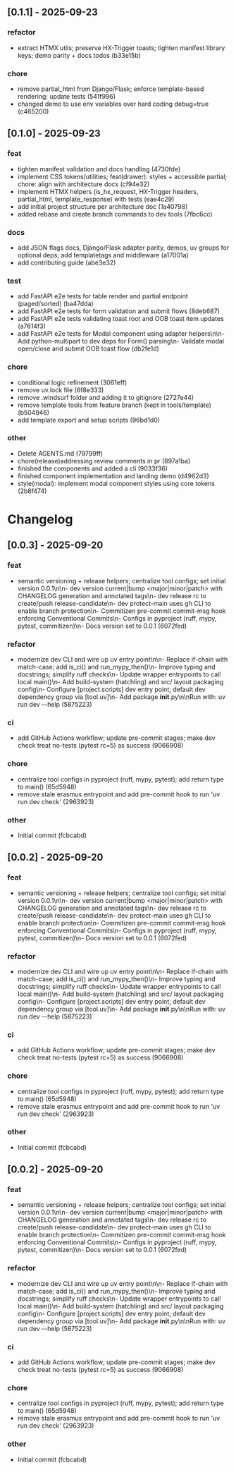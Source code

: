 ## [0.1.1] - 2025-09-23

### refactor
- extract HTMX utils; preserve HX-Trigger toasts; tighten manifest library keys; demo parity + docs todos (b33e15b)

### chore
- remove partial_html from Django/Flask; enforce template-based rendering; update tests (541f996)
- changed demo to use env variables over hard coding debug=true (c465200)

## [0.1.0] - 2025-09-23

### feat
- tighten manifest validation and docs handling (4730fde)
- implement CSS tokens/utilities; feat(drawer): styles + accessible partial; chore: align with architecture docs (cf94e32)
- implement HTMX helpers (is_hx_request, HX-Trigger headers, partial_html, template_response) with tests (eae4c29)
- add initial project structure per architecture doc (1a40798)
- added rebase and create branch commands to dev tools (7fbc6cc)

### docs
- add JSON flags docs, Django/Flask adapter parity, demos, uv groups for optional deps; add templatetags and middleware (a17001a)
- add contributing guide (abe3e32)

### test
- add FastAPI e2e tests for table render and partial endpoint (paged/sorted) (ba47dda)
- add FastAPI e2e tests for form validation and submit flows (8deb687)
- add FastAPI e2e tests validating toast root and OOB toast item updates (a7614f3)
- add FastAPI e2e tests for Modal component using adapter helpers\n\n- Add python-multipart to dev deps for Form() parsing\n- Validate modal open/close and submit OOB toast flow (db2fe1d)

### chore
- conditional logic refinement (3061eff)
- remove uv.lock file (6f8e333)
- remove .windsurf folder and adding it to gitignore (2727e44)
- remove template tools from feature branch (kept in tools/template) (b504946)
- add template export and setup scripts (96bd1d0)

### other
- Delete AGENTS.md (79799ff)
- chore(release)addressing review comments in pr (897a1ba)
- finished the components and added a cli (9033f36)
- finished component implementation and landing demo (d4962d3)
- style(modal): implement modal component styles using core tokens (2b8f474)

# Changelog

## [0.0.3] - 2025-09-20

### feat
- semantic versioning + release helpers; centralize tool configs; set initial version 0.0.1\n\n- dev version current|bump <major|minor|patch> with CHANGELOG generation and annotated tags\n- dev release rc to create/push release-candidate\n- dev protect-main uses gh CLI to enable branch protection\n- Commitizen pre-commit commit-msg hook enforcing Conventional Commits\n- Configs in pyproject (ruff, mypy, pytest, commitizen)\n- Docs version set to 0.0.1 (6072fed)

### refactor
- modernize dev CLI and wire up uv entry point\n\n- Replace if-chain with match-case; add is_ci() and run_mypy_then()\n- Improve typing and docstrings; simplify ruff checks\n- Update wrapper entrypoints to call local main()\n- Add build-system (hatchling) and src/ layout packaging config\n- Configure [project.scripts] dev entry point; default dev dependency group via [tool.uv]\n- Add package __init__.py\n\nRun with: uv run dev --help (5875223)

### ci
- add GitHub Actions workflow; update pre-commit stages; make dev check treat no-tests (pytest rc=5) as success (9066908)

### chore
- centralize tool configs in pyproject (ruff, mypy, pytest); add return type to main() (65d5948)
- remove stale erasmus entrypoint and add pre-commit hook to run 'uv run dev check' (2963923)

### other
- Initial commit (fcbcabd)

## [0.0.2] - 2025-09-20

### feat
- semantic versioning + release helpers; centralize tool configs; set initial version 0.0.1\n\n- dev version current|bump <major|minor|patch> with CHANGELOG generation and annotated tags\n- dev release rc to create/push release-candidate\n- dev protect-main uses gh CLI to enable branch protection\n- Commitizen pre-commit commit-msg hook enforcing Conventional Commits\n- Configs in pyproject (ruff, mypy, pytest, commitizen)\n- Docs version set to 0.0.1 (6072fed)

### refactor
- modernize dev CLI and wire up uv entry point\n\n- Replace if-chain with match-case; add is_ci() and run_mypy_then()\n- Improve typing and docstrings; simplify ruff checks\n- Update wrapper entrypoints to call local main()\n- Add build-system (hatchling) and src/ layout packaging config\n- Configure [project.scripts] dev entry point; default dev dependency group via [tool.uv]\n- Add package __init__.py\n\nRun with: uv run dev --help (5875223)

### ci
- add GitHub Actions workflow; update pre-commit stages; make dev check treat no-tests (pytest rc=5) as success (9066908)

### chore
- centralize tool configs in pyproject (ruff, mypy, pytest); add return type to main() (65d5948)
- remove stale erasmus entrypoint and add pre-commit hook to run 'uv run dev check' (2963923)

### other
- Initial commit (fcbcabd)

## [0.0.2] - 2025-09-20

### feat
- semantic versioning + release helpers; centralize tool configs; set initial version 0.0.1\n\n- dev version current|bump <major|minor|patch> with CHANGELOG generation and annotated tags\n- dev release rc to create/push release-candidate\n- dev protect-main uses gh CLI to enable branch protection\n- Commitizen pre-commit commit-msg hook enforcing Conventional Commits\n- Configs in pyproject (ruff, mypy, pytest, commitizen)\n- Docs version set to 0.0.1 (6072fed)

### refactor
- modernize dev CLI and wire up uv entry point\n\n- Replace if-chain with match-case; add is_ci() and run_mypy_then()\n- Improve typing and docstrings; simplify ruff checks\n- Update wrapper entrypoints to call local main()\n- Add build-system (hatchling) and src/ layout packaging config\n- Configure [project.scripts] dev entry point; default dev dependency group via [tool.uv]\n- Add package __init__.py\n\nRun with: uv run dev --help (5875223)

### ci
- add GitHub Actions workflow; update pre-commit stages; make dev check treat no-tests (pytest rc=5) as success (9066908)

### chore
- centralize tool configs in pyproject (ruff, mypy, pytest); add return type to main() (65d5948)
- remove stale erasmus entrypoint and add pre-commit hook to run 'uv run dev check' (2963923)

### other
- Initial commit (fcbcabd)



